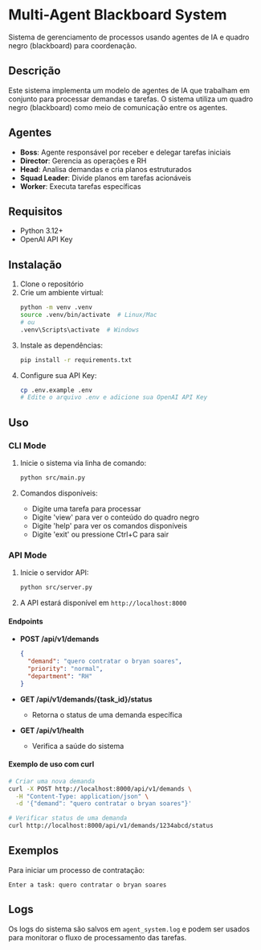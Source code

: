 # Multi-Agent Blackboard System

Sistema de gerenciamento de processos usando agentes de IA e quadro negro (blackboard) para coordenação.

## Descrição

Este sistema implementa um modelo de agentes de IA que trabalham em conjunto para processar demandas e tarefas. O sistema utiliza um quadro negro (blackboard) como meio de comunicação entre os agentes.

## Agentes

- **Boss**: Agente responsável por receber e delegar tarefas iniciais
- **Director**: Gerencia as operações e RH
- **Head**: Analisa demandas e cria planos estruturados
- **Squad Leader**: Divide planos em tarefas acionáveis
- **Worker**: Executa tarefas específicas

## Requisitos

- Python 3.12+
- OpenAI API Key

## Instalação

1. Clone o repositório
2. Crie um ambiente virtual:
   ```bash
   python -m venv .venv
   source .venv/bin/activate  # Linux/Mac
   # ou
   .venv\Scripts\activate  # Windows
   ```
3. Instale as dependências:
   ```bash
   pip install -r requirements.txt
   ```
4. Configure sua API Key:
   ```bash
   cp .env.example .env
   # Edite o arquivo .env e adicione sua OpenAI API Key
   ```

## Uso

### CLI Mode

1. Inicie o sistema via linha de comando:
   ```bash
   python src/main.py
   ```

2. Comandos disponíveis:
   - Digite uma tarefa para processar
   - Digite 'view' para ver o conteúdo do quadro negro
   - Digite 'help' para ver os comandos disponíveis
   - Digite 'exit' ou pressione Ctrl+C para sair

### API Mode

1. Inicie o servidor API:
   ```bash
   python src/server.py
   ```

2. A API estará disponível em `http://localhost:8000`

#### Endpoints

- **POST /api/v1/demands**
  ```json
  {
    "demand": "quero contratar o bryan soares",
    "priority": "normal",
    "department": "RH"
  }
  ```

- **GET /api/v1/demands/{task_id}/status**
  - Retorna o status de uma demanda específica

- **GET /api/v1/health**
  - Verifica a saúde do sistema

#### Exemplo de uso com curl

```bash
# Criar uma nova demanda
curl -X POST http://localhost:8000/api/v1/demands \
  -H "Content-Type: application/json" \
  -d '{"demand": "quero contratar o bryan soares"}'

# Verificar status de uma demanda
curl http://localhost:8000/api/v1/demands/1234abcd/status
```

## Exemplos

Para iniciar um processo de contratação:
```
Enter a task: quero contratar o bryan soares
```

## Logs

Os logs do sistema são salvos em `agent_system.log` e podem ser usados para monitorar o fluxo de processamento das tarefas.
